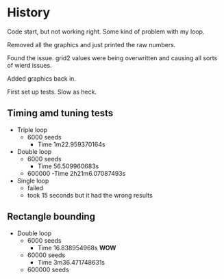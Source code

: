 # History

Code start, but not working right. Some kind of problem with my loop.

Removed all the graphics and just printed the raw numbers.

Found the issue. grid2 values were being overwritten and causing all sorts of wierd issues. 

Added graphics back in.

First set up tests. Slow as heck.

## Timing amd tuning tests

- Triple loop
  - 6000 seeds
    - Time 1m22.959370164s
- Double loop 
  - 6000 seeds 
    - Time 56.509960683s
  - 600000 
    -Time 2h21m6.07087493s
- Single loop 
  - failed 
  - took 15 seconds but it had the wrong results

## Rectangle bounding

- Double loop
  - 6000 seeds
    - Time 16.838954968s **WOW**
  - 60000 seeds
    - Time 3m36.471748631s
  - 600000 seeds

